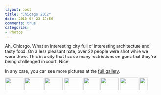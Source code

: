 ```yaml
---
layout: post
title: "Chicago 2012"
date: 2013-04-23 17:56
comments: true
categories: 
- Photos
---
```

Ah, Chicago.  What an interesting city full of interesting architecture and tasty food.  On a less pleasant note, over 20 people were shot while we were there.  This in a city that has so many restrictions on guns that they're being challenged in court.  Nice!

In any case, you can see more pictures at the [full gallery](/gallery/2012/chicago/).
<div class="galleria">
<a href="http://img.gtww.net/2012/08_Chicago/b627/chicago-26_a540771.jpg"><img data-title="" data-description="" src="http://img.gtww.net/2012/08_Chicago/b627/Thumbs/chicago-26_3fbe.jpg" height="40" width="60"/></a>
<a href="http://img.gtww.net/2012/08_Chicago/b627/chicago-22_faec07d.jpg"><img data-title="" data-description="" src="http://img.gtww.net/2012/08_Chicago/b627/Thumbs/chicago-22_b225.jpg" height="40" width="60"/></a>
<a href="http://img.gtww.net/2012/08_Chicago/b627/chicago-24_451c60c.jpg"><img data-title="" data-description="" src="http://img.gtww.net/2012/08_Chicago/b627/Thumbs/chicago-24_a6b3.jpg" height="40" width="60"/></a>
<a href="http://img.gtww.net/2012/08_Chicago/b627/chicago-31_1002d3f.jpg"><img data-title="" data-description="" src="http://img.gtww.net/2012/08_Chicago/b627/Thumbs/chicago-31_cfa2.jpg" height="40" width="60"/></a>
<a href="http://img.gtww.net/2012/08_Chicago/b627/chicago-34_d9db957.jpg"><img data-title="" data-description="" src="http://img.gtww.net/2012/08_Chicago/b627/Thumbs/chicago-34_e386.jpg" height="40" width="52"/></a>
<a href="http://img.gtww.net/2012/08_Chicago/b627/chicago-36_209fd43.jpg"><img data-title="" data-description="" src="http://img.gtww.net/2012/08_Chicago/b627/Thumbs/chicago-36_7aee.jpg" height="40" width="60"/></a>
<a href="http://img.gtww.net/2012/08_Chicago/b627/chicago-41_a649cb6.jpg"><img data-title="" data-description="" src="http://img.gtww.net/2012/08_Chicago/b627/Thumbs/chicago-41_31d9.jpg" height="40" width="60"/></a>
<a href="http://img.gtww.net/2012/08_Chicago/b627/chicago-6_cd6c823.jpg"><img data-title="" data-description="" src="http://img.gtww.net/2012/08_Chicago/b627/Thumbs/chicago-6_38b2.jpg" height="40" width="27"/></a>
</div>
